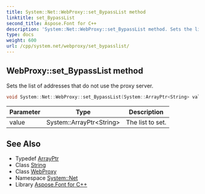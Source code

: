 ```yaml
---
title: System::Net::WebProxy::set_BypassList method
linktitle: set_BypassList
second_title: Aspose.Font for C++
description: 'System::Net::WebProxy::set_BypassList method. Sets the list of addresses that do not use the proxy server in C++.'
type: docs
weight: 600
url: /cpp/system.net/webproxy/set_bypasslist/
---
```

## WebProxy::set_BypassList method


Sets the list of addresses that do not use the proxy server.

```cpp
void System::Net::WebProxy::set_BypassList(System::ArrayPtr<String> value)
```


| Parameter | Type | Description |
| --- | --- | --- |
| value | System::ArrayPtr\<String\> | The list to set. |

## See Also

* Typedef [ArrayPtr](../../../system/arrayptr/)
* Class [String](../../../system/string/)
* Class [WebProxy](../)
* Namespace [System::Net](../../)
* Library [Aspose.Font for C++](../../../)
